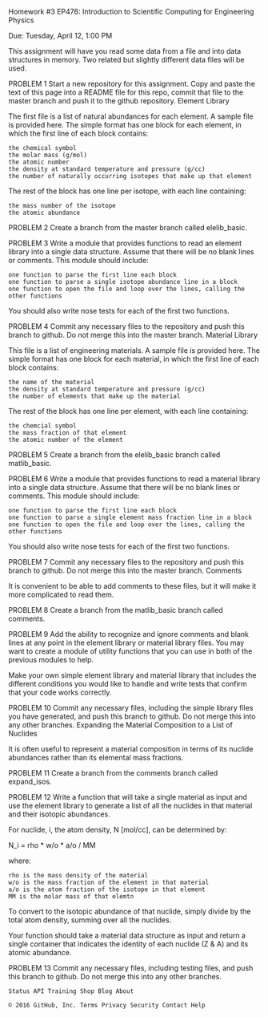 Homework #3
EP476: Introduction to Scientific Computing for Engineering Physics

Due: Tuesday, April 12, 1:00 PM

This assignment will have you read some data from a file and into data structures in memory. Two related but slightly different data files will be used.

PROBLEM 1 Start a new repository for this assignment. Copy and paste the text of this page into a README file for this repo, commit that file to the master branch and push it to the github repository.
Element Library

The first file is a list of natural abundances for each element. A sample file is provided here. The simple format has one block for each element, in which the first line of each block contains:

    the chemical symbol
    the molar mass (g/mol)
    the atomic number
    the density at standard temperature and pressure (g/cc)
    the number of naturally occurring isotopes that make up that element

The rest of the block has one line per isotope, with each line containing:

    the mass number of the isotope
    the atomic abundance

PROBLEM 2 Create a branch from the master branch called elelib_basic.

PROBLEM 3 Write a module that provides functions to read an element library into a single data structure. Assume that there will be no blank lines or comments. This module should include:

    one function to parse the first line each block
    one function to parse a single isotope abundance line in a block
    one function to open the file and loop over the lines, calling the other functions

You should also write nose tests for each of the first two functions.

PROBLEM 4 Commit any necessary files to the repository and push this branch to github. Do not merge this into the master branch.
Material Library

This file is a list of engineering materials. A sample file is provided here. The simple format has one block for each material, in which the first line of each block contains:

    the name of the material
    the density at standard temperature and pressure (g/cc)
    the number of elements that make up the material

The rest of the block has one line per element, with each line containing:

    the chemcial symbol
    the mass fraction of that element
    the atomic number of the element

PROBLEM 5 Create a branch from the elelib_basic branch called matlib_basic.

PROBLEM 6 Write a module that provides functions to read a material library into a single data structure. Assume that there will be no blank lines or comments. This module should include:

    one function to parse the first line each block
    one function to parse a single element mass fraction line in a block
    one function to open the file and loop over the lines, calling the other functions

You should also write nose tests for each of the first two functions.

PROBLEM 7 Commit any necessary files to the repository and push this branch to github. Do not merge this into the master branch.
Comments

It is convenient to be able to add comments to these files, but it will make it more complicated to read them.

PROBLEM 8 Create a branch from the matlib_basic branch called comments.

PROBLEM 9 Add the ability to recognize and ignore comments and blank lines at any point in the element library or material library files. You may want to create a module of utility functions that you can use in both of the previous modules to help.

Make your own simple element library and material library that includes the different conditions you would like to handle and write tests that confirm that your code works correctly.

PROBLEM 10 Commit any necessary files, including the simple library files you have generated, and push this branch to github. Do not merge this into any other branches.
Expanding the Material Composition to a List of Nuclides

It is often useful to represent a material composition in terms of its nuclide abundances rather than its elemental mass fractions.

PROBLEM 11 Create a branch from the comments branch called expand_isos.

PROBLEM 12 Write a function that will take a single material as input and use the element library to generate a list of all the nuclides in that material and their isotopic abundances.

For nuclide, i, the atom density, N [mol/cc], can be determined by:

N_i = rho * w/o * a/o / MM

where:

    rho is the mass density of the material
    w/o is the mass fraction of the element in that material
    a/o is the atom fraction of the isotope in that element
    MM is the molar mass of that elemtn

To convert to the isotopic abundance of that nuclide, simply divide by the total atom density, summing over all the nuclides.

Your function should take a material data structure as input and return a single container that indicates the identity of each nuclide (Z & A) and its atomic abundance.

PROBLEM 13 Commit any necessary files, including testing files, and push this branch to github. Do not merge this into any other branches.

    Status API Training Shop Blog About 

    © 2016 GitHub, Inc. Terms Privacy Security Contact Help 


